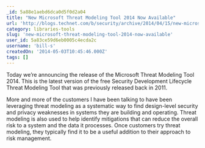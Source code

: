 ```yaml
---
_id: 5a88e1aebd6dca0d5f0d2a04
title: "New Microsoft Threat Modeling Tool 2014 Now Available"
url: 'http://blogs.technet.com/b/security/archive/2014/04/15/new-microsoft-threat-modeling-tool-2014-now-available.aspx'
category: libraries-tools
slug: 'new-microsoft-threat-modeling-tool-2014-now-available'
user_id: 5a83ce59d6eb0005c4ecda2c
username: 'bill-s'
createdOn: '2014-05-03T10:45:46.000Z'
tags: []
---
```


Today we’re announcing the release of the Microsoft Threat Modeling Tool 2014. This is the latest version of the free Security Development Lifecycle Threat Modeling Tool that was previously released back in 2011.

More and more of the customers I have been talking to have been leveraging threat modeling as a systematic way to find design-level security and privacy weaknesses in systems they are building and operating. Threat modeling is also used to help identify mitigations that can reduce the overall risk to a system and the data it processes. Once customers try threat modeling, they typically find it to be a useful addition to their approach to risk management.  
